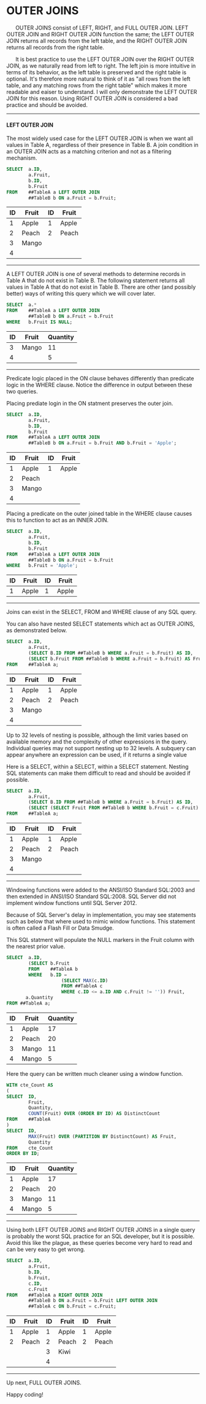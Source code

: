 # OUTER JOINS

&nbsp;&nbsp;&nbsp;&nbsp;&nbsp;&nbsp;OUTER JOINS consist of LEFT, RIGHT, and FULL OUTER JOIN.  LEFT OUTER JOIN and RIGHT OUTER JOIN function the same; the LEFT OUTER JOIN returns all records from the left table, and the RIGHT OUTER JOIN returns all records from the right table.

&nbsp;&nbsp;&nbsp;&nbsp;&nbsp;&nbsp;It is best practice to use the LEFT OUTER JOIN over the RIGHT OUTER JOIN, as we naturally read from left to right.  The left join is more intuitive in terms of its behavior, as the left table is preserved and the right table is optional. It's therefore more natural to think of it as "all rows from the left table, and any matching rows from the right table" which makes it more readable and eaiser to understand.  I will only demonstrate the LEFT OUTER JOIN for this reason.  Using RIGHT OUTER JOIN is considered a bad practice and should be avoided.

---

#### LEFT OUTER JOIN

The most widely used case for the LEFT OUTER JOIN is when we want all values in Table A, regardless of their presence in Table B.  A join condition in an OUTER JOIN acts as a matching criterion and not as a filtering mechanism.

```sql
SELECT  a.ID,
        a.Fruit,
        b.ID,
        b.Fruit
FROM    ##TableA a LEFT OUTER JOIN
        ##TableB b ON a.Fruit = b.Fruit;
```

| ID | Fruit   |  ID    | Fruit   |
|----|---------|--------|---------|
|  1 | Apple   | 1      | Apple   |
|  2 | Peach   | 2      | Peach   |
|  3 | Mango   | <NULL> | <NULL>  |
|  4 | <NULL>  | <NULL> | <NULL>  |

---

A LEFT OUTER JOIN is one of several methods to determine records in Table A that do not exist in Table B.  The following statement returns all values in Table A that do not exist in Table B.  There are other (and possibly better) ways of writing this query which we will cover later.

```sql
SELECT  a.*
FROM    ##TableA a LEFT OUTER JOIN
        ##TableB b ON a.Fruit = b.Fruit
WHERE   b.Fruit IS NULL;
```

| ID | Fruit  | Quantity |
|----|--------|----------|
|  3 | Mango  |       11 |
|  4 | <NULL> |        5 |

---

Predicate logic placed in the ON clause behaves differently than predicate logic in the WHERE clause.  Notice the difference in output between these two queries.

Placing prediate login in the ON statment preserves the outer join.

```sql
SELECT  a.ID,
        a.Fruit,
        b.ID,
        b.Fruit
FROM    ##TableA a LEFT OUTER JOIN
        ##TableB b ON a.Fruit = b.Fruit AND b.Fruit = 'Apple';
```

| ID | Fruit |   ID   | Fruit  |
|----|-------|--------|--------|
|  1 | Apple | 1      | Apple  |
|  2 | Peach | <NULL> | <NULL> |
|  3 | Mango | <NULL> | <NULL> |
|  4 | <NULL>| <NULL> | <NULL> |

Placing a predicate on the outer joined table in the WHERE clause causes this to function to act as an INNER JOIN. 

```sql
SELECT  a.ID,
        a.Fruit,
        b.ID,
        b.Fruit
FROM    ##TableA a LEFT OUTER JOIN
        ##TableB b ON a.Fruit = b.Fruit
WHERE   b.Fruit = 'Apple';
```

| ID | Fruit | ID | Fruit |
|----|-------|----|-------|
|  1 | Apple |  1 | Apple |

---  
  
Joins can exist in the SELECT, FROM and WHERE clause of any SQL query. 

You can also have nested SELECT statements which act as OUTER JOINS, as demonstrated below.
  
```sql 
SELECT  a.ID,
        a.Fruit,
        (SELECT B.ID FROM ##TableB b WHERE a.Fruit = b.Fruit) AS ID,
        (SELECT b.Fruit FROM ##TableB b WHERE a.Fruit = b.Fruit) AS Fruit
FROM    ##TableA a;
```
  
| ID |  Fruit |   ID   |  Fruit |
|----|--------|--------|--------|
|  1 | Apple  | 1      | Apple  |
|  2 | Peach  | 2      | Peach  |
|  3 | Mango  | <NULL> | <NULL> |
|  4 | <NULL> | <NULL> | <NULL> |

Up to 32 levels of nesting is possible, although the limit varies based on available memory and the complexity of other expressions in the query. Individual queries may not support nesting up to 32 levels. A subquery can appear anywhere an expression can be used, if it returns a single value

Here is a SELECT, within a SELECT, within a SELECT statement.  Nesting SQL statements can make them difficult to read and should be avoided if possible.

```sql
SELECT  a.ID,
        a.Fruit,
        (SELECT B.ID FROM ##TableB b WHERE a.Fruit = b.Fruit) AS ID,
        (SELECT (SELECT Fruit FROM ##TableB b WHERE b.Fruit = c.Fruit) FROM ##TableB c WHERE c.Fruit = a.Fruit) AS Fruit
FROM    ##TableA a;
```
  
| ID |  Fruit |   ID   |  Fruit |
|----|--------|--------|--------|
|  1 | Apple  | 1      | Apple  |
|  2 | Peach  | 2      | Peach  |
|  3 | Mango  | <NULL> | <NULL> |
|  4 | <NULL> | <NULL> | <NULL> |

---        
Windowing functions were added to the ANSI/ISO Standard SQL:2003 and then extended in ANSI/ISO Standard SQL:2008. SQL Server did not implement window functions until SQL Server 2012.

Because of SQL Server's delay in implementation, you may see statements such as below that where used to mimic window functions.  This statement is often called a Flash Fill or Data Smudge.

This SQL statment will populate the NULL markers in the Fruit column with the nearest prior value.

```sql
SELECT  a.ID,
        (SELECT b.Fruit
        FROM    ##TableA b
        WHERE   b.ID =
                    (SELECT MAX(c.ID)
                    FROM ##TableA c
                    WHERE c.ID <= a.ID AND c.Fruit != '')) Fruit,
       a.Quantity
FROM ##TableA a;
```

| ID | Fruit | Quantity |
|----|-------|----------|
|  1 | Apple |       17 |
|  2 | Peach |       20 |
|  3 | Mango |       11 |
|  4 | Mango |        5 |

Here the query can be written much cleaner using a window function.

```sql
WITH cte_Count AS
(
SELECT  ID,
        Fruit,
        Quantity,
        COUNT(Fruit) OVER (ORDER BY ID) AS DistinctCount
FROM    ##TableA
)
SELECT  ID,
        MAX(Fruit) OVER (PARTITION BY DistinctCount) AS Fruit,
        Quantity
FROM    cte_Count
ORDER BY ID;
```

| ID | Fruit | Quantity |
|----|-------|----------|
|  1 | Apple |       17 |
|  2 | Peach |       20 |
|  3 | Mango |       11 |
|  4 | Mango |        5 |
                                     
---

Using both LEFT OUTER JOINS and RIGHT OUTER JOINS in a single query is probably the worst SQL practice for an SQL developer, but it is possible.  Avoid this like the plague, as these queries become very hard to read and can be very easy to get wrong.

```sql
SELECT  a.ID,
        a.Fruit,
        b.ID,
        b.Fruit,
        c.ID,
        c.Fruit
FROM    ##TableA a RIGHT OUTER JOIN
        ##TableB b ON a.Fruit = b.Fruit LEFT OUTER JOIN
        ##TableA c ON b.Fruit = c.Fruit;
```

|   ID   | Fruit  | ID | Fruit  |   ID   | Fruit  |
|--------|--------|----|--------|--------|--------|
| 1      | Apple  |  1 | Apple  | 1      | Apple  |
| 2      | Peach  |  2 | Peach  | 2      | Peach  |
| <NULL> | <NULL> |  3 | Kiwi   | <NULL> | <NULL> |
| <NULL> | <NULL> |  4 | <NULL> | <NULL> | <NULL> |

---
  
Up next, FULL OUTER JOINS.

Happy coding!
